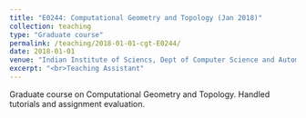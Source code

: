 ```yaml
---
title: "E0244: Computational Geometry and Topology (Jan 2018)"
collection: teaching
type: "Graduate course"
permalink: /teaching/2018-01-01-cgt-E0244/ 
date: 2018-01-01
venue: "Indian Institute of Sciencs, Dept of Computer Science and Automation"
excerpt: "<br>Teaching Assistant"
---
```

Graduate course on Computational Geometry and Topology. Handled tutorials and assignment evaluation.